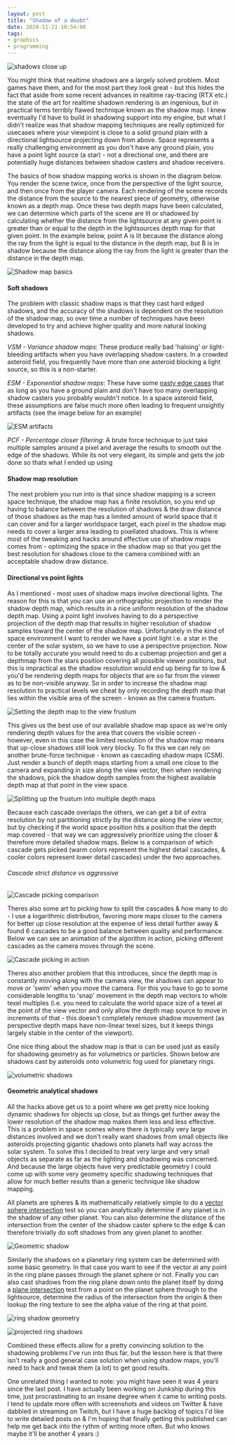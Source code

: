 ```yaml
---
layout: post
title: "Shadow of a doubt"
date: 2020-11-21 10:54:00
tags:
- graphics
- programming
---
```


![shadows close up](/assets/images/news/shadows.jpg)

You might think that realtime shadows are a largely solved problem. Most games have them, and for the most part they look great - but this hides the fact that aside from some recent advances in realtime ray-tracing (RTX etc.) the state of the art for realtime shadown rendering is an ingenious, but in practical terms terribly flawed technique known as the shadow map. I knew eventually I'd have to build in shadowing support into my engine, but what I didn't realize was that shadow mapping techniques are really optimized for usecases where your viewpoint is close to a solid ground plain with a directional lightsource projecting down from above. Space represents a really challenging environment as you don't have any ground plain, you have a point light source (a star) - not a directional one, and there are potentially huge distances between shadow casters and shadow receivers.

The basics of how shadow mapping works is shown in the diagram below. You render the scene twice, once from the perspective of the light source, and then once from the player camera. Each rendering of the scene records the distance from the source to the nearest piece of geometry, otherwise known as a depth map. Once these two depth maps have been calculated, we can determine which parts of the scene are lit or shadowed by calculating whether the distance from the lightsource at any given point is greater than or equal to the depth in the lightsources depth map for that given point. In the example below, point A is lit because the distance along the ray from the light is equal to the distance in the depth map, but B is in shadow because the distance along the ray from the light is greater than the distance in the depth map.

![Shadow map basics](/assets/images/news/shadow-map.png)


#### Soft shadows
The problem with classic shadow maps is that they cast hard edged shadows, and the accuracy of the shadows is dependent on the resolution of the shadow map, so over time a number of techniques have been developed to try and achieve higher quality and more natural looking shadows.

*VSM - Variance shadow maps*: These produce really bad 'haloing' or light-bleeding artifacts when you have overlapping shadow casters. In a crowded asteroid field, you frequently have more than one asteroid blocking a light source, so this is a non-starter.

*ESM - Exponential shadow maps*: These have some [nasty edge cases](http://jankautz.com/publications/esm_gi08.pdf) that as long as you have a ground plain and don't have too many overlapping shadow casters you probably wouldn't notice. In a space asteroid field, these assumptions are false much more often leading to frequent unsightly artifacts (see the image below for an example)

![ESM artifacts](/assets/images/news/esm-problems.png)

*PCF - Percentage closer filtering*: A brute force technique to just take multiple samples around a pixel and average the results to smooth out the edge of the shadows. While its not very elegant, its simple and gets the job done so thats what I ended up using

#### Shadow map resolution
The next problem you run into is that since shadow mapping is a screen space technique, the shadow map has a finite resolution, so you end up having to balance between the resolution of shadows & the draw distance of those shadows as the map has a limited amount of world space that it can cover and for a larger worldspace target, each pixel in the shadow map needs to cover a larger area leading to pixellated shadows. This is where most of the tweaking and hacks around effective use of shadow maps comes from - optimizing the space in the shadow map so that you get the best resolution for shadows close to the camera combined with an acceptable shadow draw distance.

#### Directional vs point lights
As I mentioned - most uses of shadow maps involve directional lights. The reason for this is that you can use an orthographic projection to render the shadow depth map, which results in a nice uniform resolution of the shadow depth map. Using a point light involves having to do a perspective projection of the depth map that results in higher resolution of shadow samples toward the center of the shadow map. Unfortunately in the kind of space environment I want to render we have a point light i.e. a star in the center of the solar system, so we have to use a perspective projection. Now to be totally accurate you would need to do a cubemap projection and get a depthmap from the stars position covering all possible viewer positions, but this is impractical as the shadow resolution would end up being far to low & you'd be rendering depth maps for objects that are so far from the viewer as to be non-visible anyway. So in order to increase the shadow map resolution to practical levels we cheat by only recording the depth map that lies within the visible area of the screen - known as the camera frustum.

![Setting the depth map to the view frustum](/assets/images/news/frustum-depth-map.png)

This gives us the best use of our available shadow map space as we're only rendering depth values for the area that covers the visible screen - however, even in this case the limited resolution of the shadow map means that up-close shadows *still* look very blocky. To fix this we can rely on another brute-force technique - known as cascading shadow maps (CSM). Just render a bunch of depth maps starting from a small one close to the camera and expanding in size along the view vector, then when rendering the shadows, pick the shadow depth samples from the highest available depth map at that point in the view space.

![Splitting up the frustum into multiple depth maps](/assets/images/news/split-frustum-depth-map.png)

Because each cascade overlaps the others, we can get a bit of extra resolution by not partitioning strictly by the distance along the view vector, but by checking if the world space position hits a position that the depth map covered - that way we can aggressively prioritize using the closer & therefore more detailed shadow maps. Below is a comparison of which cascade gets picked (warm colors represent the highest detail cascades, & cooler colors represent lower detail cascades) under the two approaches.

###### Cascade strict distance vs aggressive

![Cascade picking comparison](/assets/images/news/cascade-comparison.jpg)

Theres also some art to picking how to split the cascades & how many to do - I use a logarithmic distribution, favoring more maps closer to the camera for better up close resolution at the expense of less detail further away & found 6 cascades to be a good balance between quality and performance. Below we can see an animation of the algorithm in action, picking different cascades as the camera moves through the scene.

![Cascade picking in action](/assets/images/news/cascade-picking.gif)

Theres also another problem that this introduces, since the depth map is constantly moving along with the camera view, the shadows can appear to move or 'swim' when you move the camera. For this you have to go to some considerable lengths to 'snap' movement in the depth map vectors to whole texel multiples (i.e. you need to calculate the world space size of a texel at the point of the view vector and only allow the depth map source to move in increments of that - this doesn't completely remove shadow movement (as perspective depth maps have non-linear texel sizes, but it keeps things largely stable in the center of the viewport).

One nice thing about the shadow map is that is can be used just as easily for shadowing geometry as for volumetrics or particles. Shown below are shadows cast by asteroids onto volumetric fog used for planetary rings.

![volumetric shadows](/assets/images/news/ring-shadows.jpg)

#### Geometric analytical shadows
All the hacks above get us to a point where we get pretty nice looking dynamic shadows for objects up close, but as things get further away the lower resolution of the shadow map makes them less and less effective. This is a problem in space scenes where there is typically very large distances involved and we don't really want shadows from small objects like asteroids projecting gigantic shadows onto planets half way across the solar system. To solve this I decided to treat very large and very small objects as separate as far as the lighting and shadowing was concerned. And because the large objects have very predictable geometry I could come up with some very geometry specific shadowing techniques that allow for much better results than a generic technique like shadow mapping.

All planets are spheres & its mathematically relatively simple to do a [vector sphere intersection](https://en.wikipedia.org/wiki/Line%E2%80%93sphere_intersection) test so you can analytically determine if any planet is in the shadow of any other planet. You can also determine the distance of the intersection from the center of the shadow caster sphere to the edge & can therefore trivially do soft shadows from any given planet to another. 

![Geometric shadow](/assets/images/news/geometric-shadow.jpg)

Similarly the shadows on a planetary ring system can be determined with some basic geometry. In that case you want to see if the vector at any point in the ring plane passes through the planet sphere or not. Finally you can also cast shadows from the ring plane down onto the planet itself by doing a [plane intersection](https://en.wikipedia.org/wiki/Line%E2%80%93plane_intersection) test from a point on the planet sphere through to the lightsource, determine the radius of the intersection from the origin & then lookup the ring texture to see the alpha value of the ring at that point.

![ring shadow geometry](/assets/images/news/ring-plane-intersection.png)

![projected ring shadows](/assets/images/news/ring-projected-shadows.jpg)

Combined these effects allow for a pretty convincing solution to the shadowing problems I've run into thus far, but the lesson here is that there isn't really a good general case solution when using shadow maps, you'll need to hack and tweak them (a lot) to get good results.

One unrelated thing I wanted to note: you might have seen it was 4 years since the last post. I have actually been working on Junkship during this time, just procrastinating to an insane degree when it came to writing posts. I tend to update more often with screenshots and videos on Twitter & have dabbled in streaming on Twitch, but I have a huge backlog of topics I'd like to write detailed posts on & I'm hoping that finally getting this published can help me get back into the rythm of writing more often. But who knows maybe it'll be another 4 years :)
